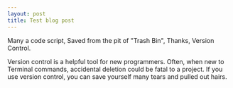 ```yaml
---
layout: post
title: Test blog post
---
```


Many a code script,
Saved from the pit of "Trash Bin",
Thanks, Version Control.


Version control is a helpful tool for new programmers. Often, when new to Terminal commands, accidental deletion could be fatal to a project. If you use version control, you can save yourself many tears and pulled out hairs.


